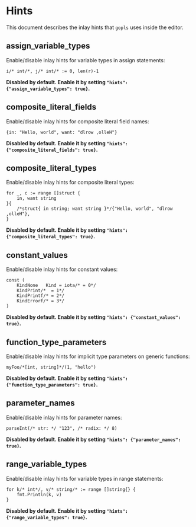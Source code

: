 # Hints

This document describes the inlay hints that `gopls` uses inside the editor.

<!-- BEGIN Hints: DO NOT MANUALLY EDIT THIS SECTION -->
## **assign_variable_types**

Enable/disable inlay hints for variable types in assign statements:

	i/* int/*, j/* int/* := 0, len(r)-1

**Disabled by default. Enable it by setting `"hints": {"assign_variable_types": true}`.**

## **composite_literal_fields**

Enable/disable inlay hints for composite literal field names:

	{in: "Hello, world", want: "dlrow ,olleH"}

**Disabled by default. Enable it by setting `"hints": {"composite_literal_fields": true}`.**

## **composite_literal_types**

Enable/disable inlay hints for composite literal types:

	for _, c := range []struct {
		in, want string
	}{
		/*struct{ in string; want string }*/{"Hello, world", "dlrow ,olleH"},
	}

**Disabled by default. Enable it by setting `"hints": {"composite_literal_types": true}`.**

## **constant_values**

Enable/disable inlay hints for constant values:

	const (
		KindNone   Kind = iota/* = 0*/
		KindPrint/*  = 1*/
		KindPrintf/* = 2*/
		KindErrorf/* = 3*/
	)

**Disabled by default. Enable it by setting `"hints": {"constant_values": true}`.**

## **function_type_parameters**

Enable/disable inlay hints for implicit type parameters on generic functions:

	myFoo/*[int, string]*/(1, "hello")

**Disabled by default. Enable it by setting `"hints": {"function_type_parameters": true}`.**

## **parameter_names**

Enable/disable inlay hints for parameter names:

	parseInt(/* str: */ "123", /* radix: */ 8)

**Disabled by default. Enable it by setting `"hints": {"parameter_names": true}`.**

## **range_variable_types**

Enable/disable inlay hints for variable types in range statements:

	for k/* int*/, v/* string/* := range []string{} {
		fmt.Println(k, v)
	}

**Disabled by default. Enable it by setting `"hints": {"range_variable_types": true}`.**

<!-- END Hints: DO NOT MANUALLY EDIT THIS SECTION -->
